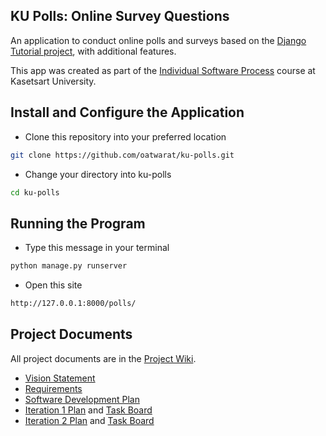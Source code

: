 ## KU Polls: Online Survey Questions 

An application to conduct online polls and surveys based
on the [Django Tutorial project][django-tutorial], with
additional features.

This app was created as part of the [Individual Software Process](
https://cpske.github.io/ISP) course at Kasetsart University.


## Install and Configure the Application

* Clone this repository into your preferred location
```sh
git clone https://github.com/oatwarat/ku-polls.git
```

* Change your directory into ku-polls
```sh
cd ku-polls
```

## Running the Program

* Type this message in your terminal
```sh
python manage.py runserver
```

* Open this site
```sh
http://127.0.0.1:8000/polls/
```

## Project Documents

All project documents are in the [Project Wiki](../../wiki/Home).

- [Vision Statement](../../wiki/Vision%20Statement)
- [Requirements](../../wiki/Requirements)
- [Software Development Plan](../../wiki/Software%20Development%20Plan)
- [Iteration 1 Plan](../../wiki/Iteration%201%20Plan) and [Task Board](https://github.com/users/oatwarat/projects/1/views/1?filterQuery=iteration%3A1)
- [Iteration 2 Plan](../../wiki/Iteration%202%20Plan) and [Task Board](https://github.com/users/oatwarat/projects/1/views/6?filterQuery=iteration%3A2)

[django-tutorial]: https://docs.djangoproject.com/en/4.1/intro/tutorial01/
